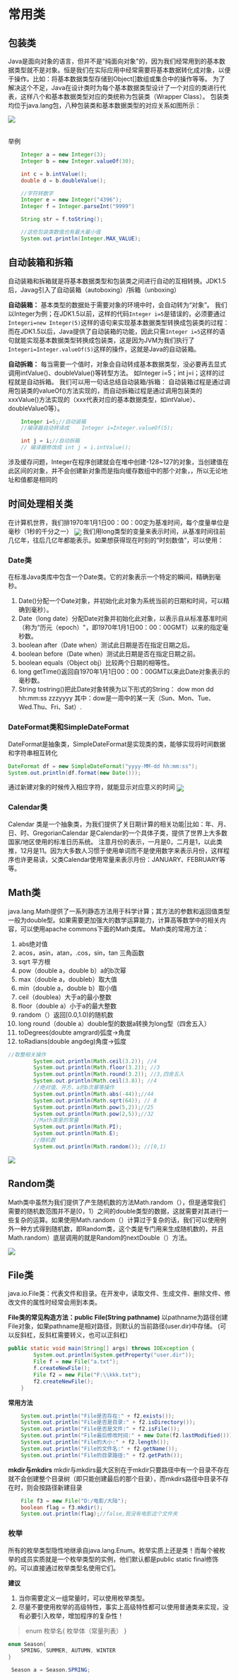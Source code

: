# 常用类
## 包装类
Java是面向对象的语言，但并不是“纯面向对象"的，因为我们经常用到的基本数据类型就不是对象。恒是我们在实际应用中经常需要将基本数据转化成对象，以便于操作。比如：将基本数据类型存储到Object[]数组或集合中的操作等等。
为了解决这个不足，Java在设计类时为每个基本数据类型设计了一个对应的类进行代表，这样八个和基本数据类型对应的类统称为包装类（Wrapper Class）。
包装类均位于java.lang包，八种包装类和基本数据类型的对应关系如图所示：

<img src="https://gitee.com/zero049/MyNoteImages/raw/master/Annotation 2019-10-31 113408.png"  div align=center />


<br/>举例</br>

```java
    Integer a = new Integer(3);
    Integer b = new Integer.valueOf(30);

    int c = b.intValue();
    double d = b.doubleValue();

    //字符转数字
    Integer e = new Integer("4396");
    Integer f = Integer.parseInt("9999")

    String str = f.toString();

    //这些包装类数值也有最大最小值
    System.out.println(Integer.MAX_VALUE);

```

## 自动装箱和拆箱
自动装箱和拆箱就是将基本数据类型和包装类之间进行自动的互相转换。JDK1.5后，Javag引入了自动装箱（autoboxing）/拆箱（unboxing）

**自动装箱：**
基本类型的数据处于需要对象的环境中时，会自动转为“对象”。
我们以Integer为例；在JDK1.5以前，这样的代码`Integer i=5`是错误的，必须要通过`Integeri=new Integer(5)`这样的语句来实现基本数据类型转换成包装类的过程：而在JDK1.5以后，Java提供了自动装箱的功能，因此只需`Integer i=5`这样的语句就能实现基本数据类型转换成包装类，这是因为JVM为我们执行了`Integeri=Integer.valueOf(5)`这样的操作，这就是Java的自动装箱。


**自动拆箱：**
每当需要一个值时，对象会自动转成基本数据类型，没必要再去显式调用intValue()、doubleValue()等转型方法。
如Integer i=5；int j=i；这样的过程就是自动拆箱。
我们可以用一句话总结自动装箱/拆箱：
自动装箱过程是通过调用包装类的valueOf()方法实现的，而自动拆箱过程是通过调用包装类的xxxValue()方法实现的（xxx代表对应的基本数据类型，如intValue）、doubleValue0等）。

```java
    Integer i=5;//自动装箱
    //编译器自动转译成    Integer i=Integer.valueOf(5); 

    int j = i;//自动拆箱
    // 编译器修改成 int j = i.intValue();

```
涉及缓存问题，Integer在程序创建就会在堆中创建-128~127的对象，当创建值在此区间的对象，并不会创建新对象而是指向缓存数组中的那个对象，，所以无论地址和值都是相同的


## 时间处理相关类

在计算机世界，我们排1970年1月1日00：00：00定为基准时间，每个度量单位是毫秒（1秒的千分之一）
<img src="https://gitee.com/zero049/MyNoteImages/raw/master/Annotation 2019-10-30 161447.png"  div align=center />
我们用long类型的变量来表示时间，从基准时间往前几亿年，往后几亿年都能表示。如果想获得现在时刻的“时刻数值”，可以使用：

### Date类
在标准Java类库中包含一个Date类。它的对象表示一个特定的瞬间，精确到毫秒。
1. Date()分配一个Date对象，并初始化此对象为系统当前的日期和时间，可以精确到毫秒）。
2. Date（long date）分配Date对象并初始化此对象，以表示自从标准基准时间（称为“历元（epoch）"，即1970年1月1日00：00：00GMT）以来的指定毫秒数。
3. boolean after（Date when）测试此日期是否在指定日期之后。
4. boolean before（Date when）测试此日期是否在指定日期之前。
5. boolean equals（Object obj）比较两个日期的相等性。
6. long getTime()返回自1970年1月1日00：00：00GMT以来此Date对象表示的毫秒数。
7. String tostring()把此Date对象转换为以下形式的String：
dow mon dd hh:mm:ss zzzyyyy 其中：dow是一周中的某一天（Sun、Mon、Tue、Wed.Thu、Fri、Sat）.


### DateFormat类和SimpleDateFormat
DateFormat是抽象类，SimpleDateFormat是实现类的类，能够实现将时间数据和字符串相互转化

```java
DateFormat df = new SimpleDateFormat("yyyy-MM-dd hh:mm:ss");
System.out.println(df.format(new Date()));
```
通过新建对象的时候传入相应字符，就能显示对应意义的时间
<img src="https://gitee.com/zero049/MyNoteImages/raw/master/Annotation 2019-10-31 141047.png"  div align=center />

### Calendar类
Calendar 类是一个抽象类，为我们提供了关日期计算的相关功能|比如：年、月、日、时、GregorianCalendar 是Calendar的一个具体子类，提供了世界上大多数国家/地区使用的标准日历系统。
注意月份的表示，一月是0，二月是1，以此类推，12月是11。因为大多数人习惯于使用单词而不是使用数字来表示月份，这样程序也许更易读，父类Calendar使用常量来表示月份：JANUARY、FEBRUARY等等。

## Math类
java.lang.Math提供了一系列静态方法用于科学计算；其方法的参数和返回值类型一般为double型。如果需要更加强大的数学运算能力，计算高等数学中的相关内容，可以使用apache commons下面的Math类库。
Math类的常用方法：
1. abs绝对值
2. acos，asin，atan，.cos，sin，tan 三角函数
3. sqrt 平方根
4. pow（double a，double b）a的b次幂
5. max（double a，doubleb）取大值
6. min（double a，double b）取小值
7. ceil（doublea）大于a的最小整数
8. floor（double a）小于a的最大整数
9. random（）返回[0.0,1.0)的随机数
10. long round（double a）double型的数据a转换为long型（四舍五入）
11. toDegrees(doubte amgrard)弧度->角度
12. toRadians(double angdeg)角度->弧度

```java
//取整相关操作
        System.out.println(Math.ceil(3.2)); //4
        System.out.println(Math.floor(3.2)); //3
        System.out.println(Math.round(3.2)); //3,四舍五入
        System.out.println(Math.ceil(3.8)); //4
        //绝对值、开方、a的b次幂等操作
        System.out.println(Math.abs(-44));//44
        System.out.println(Math.sqrt(64)); // 8
        System.out.println(Math.pow(5,2));//25
        System.out.println(Math.pow(2,5));//32
        //Math类里的常量
        System.out.println(Math.PI);
        System.out.println(Math.E);
        //随机数
        System.out.println(Math.random()); //[0,1)

```
<img src="https://gitee.com/zero049/MyNoteImages/raw/master/Annotation 2019-10-31 160146.png"  div align=center />

## Random类
Math类中虽然为我们提供了产生随机数的方法Math.random（），但是通常我们需要的随机数范围并不是[0，1）之间的double类型的数据，这就需要对其进行一些复杂的运算。如果使用Math.random（）计算过于复杂的话，我们可以使用例外一种方式得到随机数，即Random类，这个类是专门用来生成随机数的，并且Math.random）底层调用的就是Random的nextDouble（）方法。

<img src="https://gitee.com/zero049/MyNoteImages/raw/master/Annotation 2019-10-31 160232.png"  div align=center />

## File类
java.io.File类：代表文件和目录。在开发中，读取文件、生成文件、删除文件、修改文件的属性时经常会用到本类。

**File类的常见构造方法：public File(String pathname)**
以pathname为路径创建File对象，如果pathname是相对路径，则默认的当前路径(user.dir)中存储。
(可以反斜杠，反斜杠需要转义，也可以正斜杠)
```java
public static void main(String[] args) throws IOException {
        System.out.println(System.getProperty("user.dir"));
        File f = new File("a.txt");
        f.createNewFile();
        File f2 = new File("F:\\kkk.txt");
        f2.createNewFile();
    }
```
**常用方法**
```java
    System.out.println("File是否存在:" + f2.exists());
    System.out.println("File是否是目录:" + f2.isDirectory());
    System.out.println("File是否是文件:" + f2.isFile());
    System.out.println("File最后修改时间:" + new Date(f2.lastModified()));
    System.out.println("File的大小:" + f2.length());
    System.out.println("File的文件名:" + f2.getName());
    System.out.println("File的目录路径:" + f2.getPath());
```

**mkdir与mkdirs**
mkdir与mkdirs最大区别在于mkdir只要路径中有一个目录不存在就不会创建整个目录树（即只能创建最后的那个目录），而mkdirs路径中目录不存在时，则会按路径新建目录
```java
    File f3 = new File("D:/电影/大陆");
    boolean flag = f3.mkdir();
    System.out.println(flag);//false,我没有电影这个文件夹
```

### 枚举
所有的枚举类型隐性地继承自java.lang.Enum。枚举实质上还是类！而每个被枚举的成员实质就是一个枚举类型的实例，他们默认都是public static final修饰的。可以直接通过枚举类型名使用它们。

**建议**
1. 当你需要定义一组常量时，可以使用枚举类型。
2. 尽量不要使用枚举的高级特性，事实上高级特性都可以使用普通类来实现，没有必要引入枚举，增加程序的复杂性！

>enum 枚举名{
    枚举体（常量列表）
}

```java
enum Season{
    SPRING, SUMMER, AUTUMN, WINTER
}

 Season a = Season.SPRING;
```